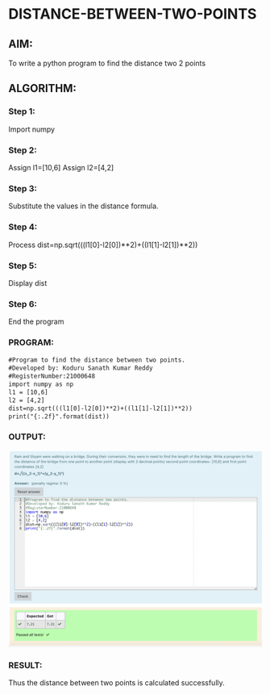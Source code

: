 # DISTANCE-BETWEEN-TWO-POINTS

## AIM:
To write a python program to find the distance two 2 points
## ALGORITHM:
### Step 1: 
Import numpy
### Step 2: 
Assign l1=[10,6]
Assign l2=[4,2]
### Step 3: 
Substitute the values in the distance formula.
### Step 4: 
Process dist=np.sqrt(((l1[0]-l2[0])**2)+((l1[1]-l2[1])**2))
### Step 5: 
Display dist
### Step 6:
End the program
### PROGRAM:
~~~
#Program to find the distance between two points.
#Developed by: Koduru Sanath Kumar Reddy
#RegisterNumber:21000648
import numpy as np
l1 = [10,6] 
l2 = [4,2]
dist=np.sqrt(((l1[0]-l2[0])**2)+((l1[1]-l2[1])**2))
print("{:.2f}".format(dist))
~~~

### OUTPUT:
![OutPut1](./Distance.png)

### RESULT:
Thus the distance between two points is calculated successfully.
